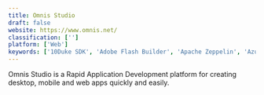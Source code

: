 ```yaml
---
title: Omnis Studio
draft: false 
website: https://www.omnis.net/
classification: ['']
platform: ['Web']
keywords: ['10Duke SDK', 'Adobe Flash Builder', 'Apache Zeppelin', 'Azure App Service', 'Codefreebnb', 'DataGrip', 'FlashDevelop', 'GoLand', 'IDL', 'LabWindows/CVI', 'OutSystems', 'Qt Creator', 'Retool', 'Visual Studio App Center', 'WebStorm', 'repl.it', 'zeroqode']
---
```

Omnis Studio is a Rapid Application Development platform for creating desktop, mobile and web apps quickly and easily.
